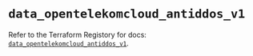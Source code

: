 # `data_opentelekomcloud_antiddos_v1`

Refer to the Terraform Registory for docs: [`data_opentelekomcloud_antiddos_v1`](https://registry.terraform.io/providers/opentelekomcloud/opentelekomcloud/1.35.2/docs/data-sources/antiddos_v1).
